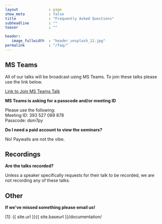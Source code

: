 ```yaml
---
layout              : page
show_meta           : false
title               : "Frequently Asked Questions"
subheadline         : ""
teaser              : ""

header:
   image_fullwidth  : "header_unsplash_12.jpg"
permalink           : "/faq/"
---
```


## MS Teams

All of our talks will be broadcast using MS Teams. To join these talks please use the link below. 

[Link to Join MS Teams Talk](https://teams.microsoft.com/dl/launcher/launcher.html?url=%2F_%23%2Fl%2Fmeetup-join%2F19%3Ameeting_N2Q2NGY2NDEtYWVmNS00NzE3LWI0ZWMtMWFiZmE3NGM2MTc3%40thread.v2%2F0%3Fcontext%3D%257b%2522Tid%2522%253a%2522377e3d22-4ea1-422d-b0ad-8fcc89406b9e%2522%252c%2522Oid%2522%253a%252243af9e94-a882-4d59-8a92-d00c8899065e%2522%257d%26anon%3Dtrue&type=meetup-join&deeplinkId=c08d758b-9997-4686-be92-694f57977b3b&directDl=true&msLaunch=true&enableMobilePage=true&suppressPrompt=true)

<!--__Zoom is saying I need an authorised account__

Because we are using our university's Zoom licence, Zoom will ask you to sign in and tell you that you need to have an authorised account. Any account sign in will allow you to access our seminars, but some will mean that you are autromatically placed in a waiting room. If this occurs we'll make sure to let you in swiftly. Please see the guide for non-Bath accounts [here](https://teachinghub.bath.ac.uk/wp-content/uploads/2020/10/accessing_zoom_meetings_externals.pdf).-->

**MS Teams is asking for a passcode and/or meeting ID**

Please use the following:\
Meeting ID: 393 527 089 878\
Passcode: dsm7py

**Do I need a paid account to view the seminars?**

No! Paywalls are not the vibe.

## Recordings

**Are the talks recorded?**

Unless a speaker specifically requests for their talk to be recorded, we are not recording any of these talks.

## Other

**If we've missed something please email us!**









 [1]: {{ site.url }}{{ site.baseurl }}/documentation/
